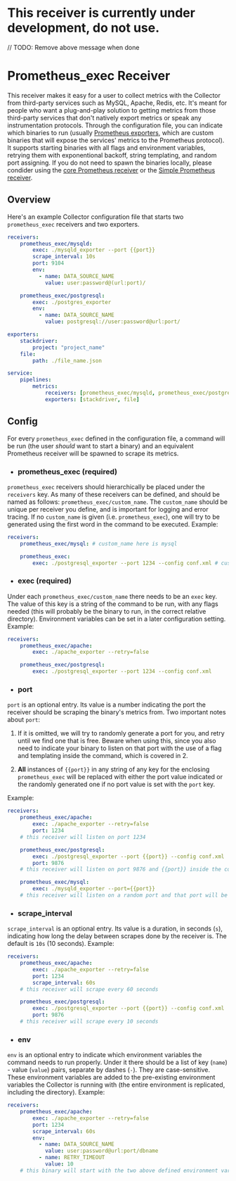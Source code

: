 # This receiver is currently under development, do not use.
// TODO: Remove above message when done

# Prometheus_exec Receiver

This receiver makes it easy for a user to collect metrics with the Collector from third-party services such as MySQL, Apache, Redis, etc. It's meant for people who want a plug-and-play solution to getting metrics from those third-party services that don't natively export metrics or speak any instrumentation protocols. Through the configuration file, you can indicate which binaries to run (usually [Prometheus exporters](https://prometheus.io/docs/instrumenting/exporters/), which are custom binaries that will expose the services' metrics to the Prometheus protocol). It supports starting binaries with all flags and environment variables, retrying them with exponentional backoff, string templating, and random port assigning. If you do not need to spawn the binaries locally, please condider using the [core Prometheus receiver](https://github.com/open-telemetry/opentelemetry-collector/tree/master/receiver/prometheusreceiver) or the [Simple Prometheus receiver](https://github.com/open-telemetry/opentelemetry-collector-contrib/tree/master/receiver/simpleprometheusreceiver).

## Overview
Here's an example Collector configuration file that starts two `prometheus_exec` receivers and two exporters.

```yaml
receivers:
    prometheus_exec/mysqld:
        exec: ./mysqld_exporter --port {{port}}
        scrape_interval: 10s
        port: 9104
        env:
          - name: DATA_SOURCE_NAME
            value: user:password@(url:port)/

    prometheus_exec/postgresql:
        exec: ./postgres_exporter
        env:
          - name: DATA_SOURCE_NAME
            value: postgresql://user:password@url:port/

exporters:
    stackdriver:
        project: "project_name"
    file:
        path: ./file_name.json

service:
    pipelines:
        metrics:
            receivers: [prometheus_exec/mysqld, prometheus_exec/postgresql]
            exporters: [stackdriver, file]
```

## Config
For every `prometheus_exec` defined in the configuration file, a command will be run (the user *should* want to start a binary) and an equivalent Prometheus receiver will be spawned to scrape its metrics.

- ### prometheus_exec (required)
`prometheus_exec` receivers should hierarchically be placed under the `receivers` key. As many of these receivers can be defined, and should be named as follows: `prometheus_exec/custom_name`. The `custom_name` should be unique per receiver you define, and is important for logging and error tracing. If no `custom_name` is given (i.e. `prometheus_exec`), one will try to be generated using the first word in the command to be executed. Example:

```yaml
receivers:
    prometheus_exec/mysql: # custom_name here is mysql

    prometheus_exec:
        exec: ./postgresql_exporter --port 1234 --config conf.xml # custome_name here is ./postgresql_exporter

```

- ### exec (required)
Under each `prometheus_exec/custom_name` there needs to be an `exec` key. The value of this key is a string of the command to be run, with any flags needed (this will probably be the binary to run, in the correct relative directory). Environment variables can be set in a later configuration setting. Example:

```yaml
receivers:
    prometheus_exec/apache:
        exec: ./apache_exporter --retry=false

    prometheus_exec/postgresql:
        exec: ./postgresql_exporter --port 1234 --config conf.xml

```

- ### port
`port` is an optional entry. Its value is a number indicating the port the receiver should be scraping the binary's metrics from. Two important notes about `port`:
1. If it is omitted, we will try to randomly generate a port for you, and retry until we find one that is free. Beware when using this, since you also need to indicate your binary to listen on that port with the use of a flag and templating inside the command, which is covered in 2.

2. **All** instances of `{{port}}` in any string of any key for the enclosing `prometheus_exec` will be replaced with either the port value indicated or the randomly generated one if no port value is set with the `port` key.

Example:

```yaml
receivers:
    prometheus_exec/apache:
        exec: ./apache_exporter --retry=false
        port: 1234 
    # this receiver will listen on port 1234

    prometheus_exec/postgresql:
        exec: ./postgresql_exporter --port {{port}} --config conf.xml
        port: 9876
    # this receiver will listen on port 9876 and {{port}} inside the command will become 9876

    prometheus_exec/mysql:
        exec: ./mysqld_exporter --port={{port}}
    # this receiver will listen on a random port and that port will be substituting the {{port}} inside the command
```

- ### scrape_interval
`scrape_interval` is an optional entry. Its value is a duration, in seconds (`s`), indicating how long the delay between scrapes done by the receiver is. The default is `10s` (10 seconds). Example:

```yaml
receivers:
    prometheus_exec/apache:
        exec: ./apache_exporter --retry=false
        port: 1234 
        scrape_interval: 60s
    # this receiver will scrape every 60 seconds

    prometheus_exec/postgresql:
        exec: ./postgresql_exporter --port {{port}} --config conf.xml
        port: 9876
    # this receiver will scrape every 10 seconds
```

- ### env
`env` is an optional entry to indicate which environment variables the command needs to run properly. Under it there should be a list of key (`name`) - value (`value`) pairs, separate by dashes (`-`). They are case-sensitive. These environment variables are added to the pre-existing environment variables the Collector is running with (the entire environment is replicated, including the directory). Example:

```yaml
receivers:
    prometheus_exec/apache:
        exec: ./apache_exporter --retry=false
        port: 1234 
        scrape_interval: 60s
        env:
          - name: DATA_SOURCE_NAME
            value: user:password@url:port/dbname
          - name: RETRY_TIMEOUT
            value: 10
    # this binary will start with the two above defined environment variables, 
```

